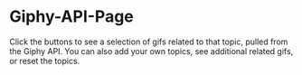 # Giphy-API-Page

Click the buttons to see a selection of gifs related to that topic, pulled from the Giphy API. You can also add your own topics, see additional related gifs, or reset the topics.
